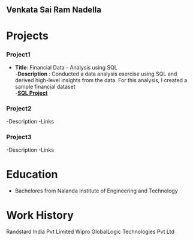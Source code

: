 ## Venkata Sai Ram Nadella
# Projects
### Project1
- **Title**: Financial Data - Analysis using SQL  
-**Description** : Conducted a data analysis exercise using SQL and derived high-level insights from the data. For this analysis, I created a sample financial dataset  
-**[SQL Project](https://github.com/Venkatasr665/FinancialData-Analysis-using-SQL?tab=readme-ov-file#financial-data---analysis-using-sql)**

### Project2
-Description
-Links

### Project3
-Description
-Links

# Education
- Bachelores from Nalanda Institute of Engineering and Technology

# Work History
Randstard India Pvt Limited
Wipro
GlobalLogic Technologies Pvt Ltd
